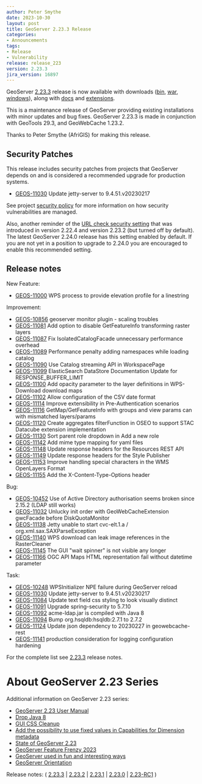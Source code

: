 ```yaml
---
author: Peter Smythe
date: 2023-10-30
layout: post
title: GeoServer 2.23.3 Release
categories:
- Announcements
tags:
- Release
- Vulnerability
release: release_223
version: 2.23.3
jira_version: 16897
--- 
```


GeoServer [2.23.3](/release/2.23.3/) release is now available
with downloads
([bin](https://sourceforge.net/projects/geoserver/files/GeoServer/2.23.3/geoserver-2.23.3-bin.zip/download),
[war](https://sourceforge.net/projects/geoserver/files/GeoServer/2.23.3/geoserver-2.23.3-war.zip/download),
[windows](https://sourceforge.net/projects/geoserver/files/GeoServer/2.23.3/GeoServer-2.23.3-winsetup.exe/download)), along with 
[docs](https://sourceforge.net/projects/geoserver/files/GeoServer/2.23.3/geoserver-2.23.3-htmldoc.zip/download) and
[extensions](https://sourceforge.net/projects/geoserver/files/GeoServer/2.23.3/extensions/).

This is a maintenance release of GeoServer providing existing installations with minor updates and bug fixes.
GeoServer 2.23.3 is made in conjunction with GeoTools 29.3, and GeoWebCache 1.23.2. 

Thanks to Peter Smythe (AfriGIS) for making this release. 

## Security Patches

This release includes security patches from projects that GeoServer depends on and is considered a recommended upgrade for production systems.

* [GEOS-11030](/browse/GEOS-11030) Update jetty-server to 9.4.51.v20230217

See project [security policy](https://github.com/geoserver/geoserver/blob/main/SECURITY.md) for more information on how security vulnerabilities are managed. 

Also, another reminder of the [URL check security setting](https://docs.geoserver.org/maintain/en/user/security/urlchecks.html) that was introduced in version 2.22.4 and version 2.23.2 (but turned off by default). The latest GeoServer 2.24.0 release has this setting enabled by default. If you are not yet in a position to upgrade to 2.24.0 you are encouraged to enable this recommended setting.

## Release notes

New Feature:

* [GEOS-11000](https://osgeo-org.atlassian.net/browse/GEOS-11000) WPS process to provide elevation profile for a linestring

Improvement:

* [GEOS-10856](https://osgeo-org.atlassian.net/browse/GEOS-10856) geoserver monitor plugin - scaling troubles
* [GEOS-11081](https://osgeo-org.atlassian.net/browse/GEOS-11081) Add option to disable GetFeatureInfo transforming raster layers
* [GEOS-11087](https://osgeo-org.atlassian.net/browse/GEOS-11087) Fix IsolatedCatalogFacade unnecessary performance overhead
* [GEOS-11089](https://osgeo-org.atlassian.net/browse/GEOS-11089) Performance penalty adding namespaces while loading catalog
* [GEOS-11090](https://osgeo-org.atlassian.net/browse/GEOS-11090) Use Catalog streaming API in WorkspacePage
* [GEOS-11099](https://osgeo-org.atlassian.net/browse/GEOS-11099) ElasticSearch DataStore Documentation Update for RESPONSE_BUFFER_LIMIT
* [GEOS-11100](https://osgeo-org.atlassian.net/browse/GEOS-11100) Add opacity parameter to the layer definitions in WPS-Download download maps
* [GEOS-11102](https://osgeo-org.atlassian.net/browse/GEOS-11102) Allow configuration of the CSV date format
* [GEOS-11114](https://osgeo-org.atlassian.net/browse/GEOS-11114) Improve extensibility in Pre-Authentication scenarios
* [GEOS-11116](https://osgeo-org.atlassian.net/browse/GEOS-11116) GetMap/GetFeatureInfo with groups and view params can with mismatched layers/params
* [GEOS-11120](https://osgeo-org.atlassian.net/browse/GEOS-11120) Create aggregates filterFunction in OSEO to support STAC Datacube extension implementation
* [GEOS-11130](https://osgeo-org.atlassian.net/browse/GEOS-11130) Sort parent role dropdown in Add a new role
* [GEOS-11142](https://osgeo-org.atlassian.net/browse/GEOS-11142) Add mime type mapping for yaml files
* [GEOS-11148](https://osgeo-org.atlassian.net/browse/GEOS-11148) Update response headers for the Resources REST API
* [GEOS-11149](https://osgeo-org.atlassian.net/browse/GEOS-11149) Update response headers for the Style Publisher
* [GEOS-11153](https://osgeo-org.atlassian.net/browse/GEOS-11153) Improve handling special characters in the WMS OpenLayers Format
* [GEOS-11155](https://osgeo-org.atlassian.net/browse/GEOS-11155) Add the X-Content-Type-Options header

Bug:

* [GEOS-10452](https://osgeo-org.atlassian.net/browse/GEOS-10452) Use of Active Directory authorisation seems broken since 2.15.2 (LDAP still works)
* [GEOS-11032](https://osgeo-org.atlassian.net/browse/GEOS-11032) Unlucky init order with GeoWebCacheExtension  gwcFacade before DiskQuotaMonitor
* [GEOS-11138](https://osgeo-org.atlassian.net/browse/GEOS-11138) Jetty unable to start  cvc-elt.1.a / org.xml.sax.SAXParseException
* [GEOS-11140](https://osgeo-org.atlassian.net/browse/GEOS-11140) WPS download can leak image references in the RasterCleaner
* [GEOS-11145](https://osgeo-org.atlassian.net/browse/GEOS-11145) The GUI "wait spinner" is not visible any longer
* [GEOS-11166](https://osgeo-org.atlassian.net/browse/GEOS-11166) OGC API Maps HTML representation fail without datetime parameter

Task:

* [GEOS-10248](https://osgeo-org.atlassian.net/browse/GEOS-10248) WPSInitializer NPE failure during GeoServer reload
* [GEOS-11030](https://osgeo-org.atlassian.net/browse/GEOS-11030) Update jetty-server to 9.4.51.v20230217
* [GEOS-11084](https://osgeo-org.atlassian.net/browse/GEOS-11084) Update text field css styling to look visually distinct
* [GEOS-11091](https://osgeo-org.atlassian.net/browse/GEOS-11091) Upgrade spring-security to 5.7.10
* [GEOS-11092](https://osgeo-org.atlassian.net/browse/GEOS-11092) acme-ldap.jar is compiled with Java 8
* [GEOS-11094](https://osgeo-org.atlassian.net/browse/GEOS-11094) Bump org.hsqldb:hsqldb:2.7.1 to 2.7.2
* [GEOS-11124](https://osgeo-org.atlassian.net/browse/GEOS-11124) Update json dependency to 20230227 in geowebcache-rest
* [GEOS-11141](https://osgeo-org.atlassian.net/browse/GEOS-11141) production consideration for logging configuration hardening

For the complete list see [2.23.3](https://github.com/geoserver/geoserver/releases/tag/2.23.3) release notes. 

# About GeoServer 2.23 Series

Additional information on GeoServer 2.23 series:

* [GeoServer 2.23 User Manual](https://docs.geoserver.org/2.23.x/en/user/)
* [Drop Java 8](https://github.com/geoserver/geoserver/wiki/GSIP-215)
* [GUI CSS Cleanup](https://github.com/geoserver/geoserver/wiki/GSIP-213)
* [Add the possibility to use fixed values in Capabilities for Dimension metadata](https://github.com/geoserver/geoserver/wiki/GSIP-208)
* [State of GeoServer 2.23](https://docs.google.com/presentation/d/1nRKIILXWGLMGXZ6thfJgPR9kZ6Wh8Hp1dwZdQGw2YRc/edit?usp=share_link)
* [GeoServer Feature Frenzy 2023](https://docs.google.com/presentation/d/1vE8eCrOyewoH54g8CjuoiO3pxVLToEpuvpoZWmy0wTg/edit?usp=share_link)
* [GeoServer used in fun and interesting ways](https://docs.google.com/presentation/d/1PP2qk7eH8TzAf1tvEWH7Geattd0YFh7ZEDx1_tlrRWY/edit?usp=share_link)
* [GeoServer Orientation](https://docs.google.com/presentation/d/1sh9C4dIkDRnk3quCD1PRYoiJhjI9dqnAdOScJCgQWU8/edit?usp=share_link)

Release notes:
( [2.23.3](https://github.com/geoserver/geoserver/releases/tag/2.23.3)
| [2.23.2](https://github.com/geoserver/geoserver/releases/tag/2.23.2)
| [2.23.1](https://github.com/geoserver/geoserver/releases/tag/2.23.1)
| [2.23.0](https://github.com/geoserver/geoserver/releases/tag/2.23.0)
| [2.23-RC1](https://github.com/geoserver/geoserver/releases/tag/2.23-RC1)
) 

